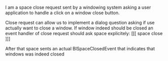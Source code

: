 I am a space close request sent by a windowing system asking a user application to handle a click on a window close button.

Close request can allow us to implement a dialog question asking if use actually want to close a window. If window indeed should be closed an event handler of close request should ask space explicitely:
[[[
space close
]]]

After that space sents an actual BlSpaceClosedEvent that indicates that windows was indeed closed